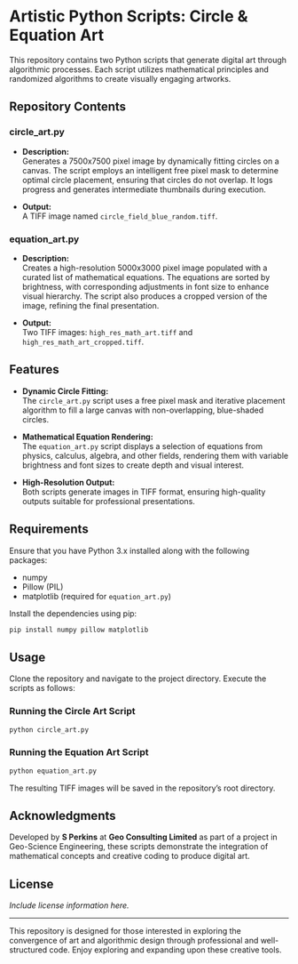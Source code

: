 # Artistic Python Scripts: Circle & Equation Art

This repository contains two Python scripts that generate digital art through algorithmic processes. Each script utilizes mathematical principles and randomized algorithms to create visually engaging artworks.

## Repository Contents

### circle_art.py

- **Description:**  
  Generates a 7500x7500 pixel image by dynamically fitting circles on a canvas. The script employs an intelligent free pixel mask to determine optimal circle placement, ensuring that circles do not overlap. It logs progress and generates intermediate thumbnails during execution.

- **Output:**  
  A TIFF image named `circle_field_blue_random.tiff`.

### equation_art.py

- **Description:**  
  Creates a high-resolution 5000x3000 pixel image populated with a curated list of mathematical equations. The equations are sorted by brightness, with corresponding adjustments in font size to enhance visual hierarchy. The script also produces a cropped version of the image, refining the final presentation.

- **Output:**  
  Two TIFF images: `high_res_math_art.tiff` and `high_res_math_art_cropped.tiff`.

## Features

- **Dynamic Circle Fitting:**  
  The `circle_art.py` script uses a free pixel mask and iterative placement algorithm to fill a large canvas with non-overlapping, blue-shaded circles.

- **Mathematical Equation Rendering:**  
  The `equation_art.py` script displays a selection of equations from physics, calculus, algebra, and other fields, rendering them with variable brightness and font sizes to create depth and visual interest.

- **High-Resolution Output:**  
  Both scripts generate images in TIFF format, ensuring high-quality outputs suitable for professional presentations.

## Requirements

Ensure that you have Python 3.x installed along with the following packages:

- numpy
- Pillow (PIL)
- matplotlib (required for `equation_art.py`)

Install the dependencies using pip:

```bash
pip install numpy pillow matplotlib
```

## Usage

Clone the repository and navigate to the project directory. Execute the scripts as follows:

### Running the Circle Art Script

```bash
python circle_art.py
```

### Running the Equation Art Script

```bash
python equation_art.py
```

The resulting TIFF images will be saved in the repository’s root directory.

## Acknowledgments

Developed by **S Perkins** at **Geo Consulting Limited** as part of a project in Geo-Science Engineering, these scripts demonstrate the integration of mathematical concepts and creative coding to produce digital art.

## License

*Include license information here.*

---

This repository is designed for those interested in exploring the convergence of art and algorithmic design through professional and well-structured code. Enjoy exploring and expanding upon these creative tools.
